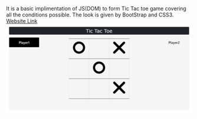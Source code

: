 It is a basic implimentation of JS(DOM) to form Tic Tac toe game covering all the conditions possible.
The look is given by BootStrap and CSS3.<br/>
[Website Link](https://anish2272002.github.io/Tic_Tac_toe/)
![Screenshot](asset/image.jpg)